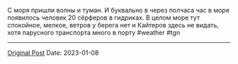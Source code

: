 С моря пришли волны и туман. И буквально в через полчаса час в море появилось человек 20  сёрферов в гидриках. В целом море тут спокойное, мелкое, ветров у берега нет и Кайтеров здесь не видать, хотя парусного транспорта много в порту #weather #tgn

---
[Original Post](https://t.me/lev2tarragona/817)
Date: 2023-01-08
